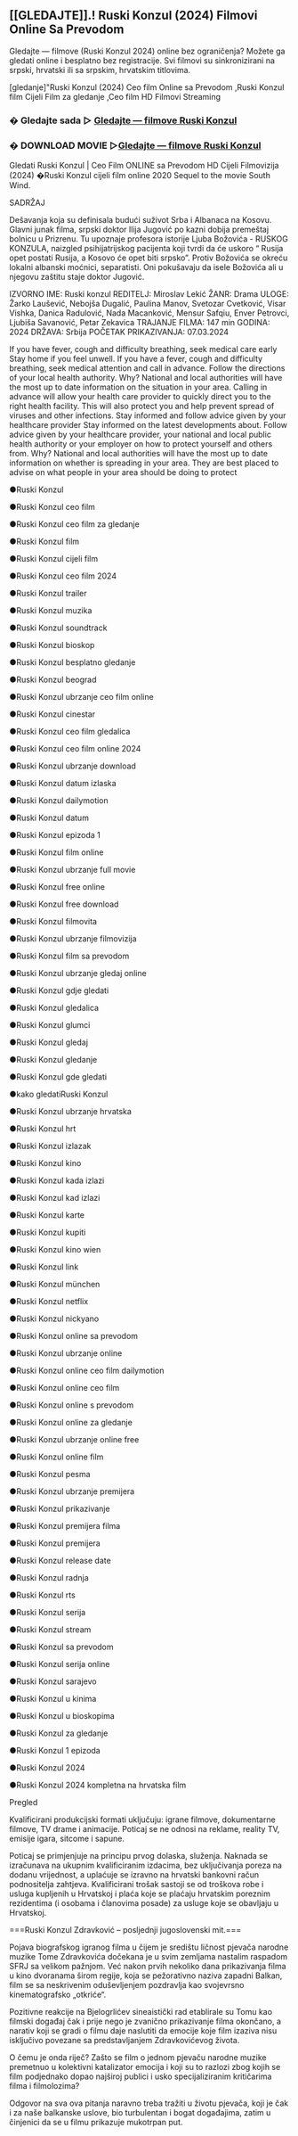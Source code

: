 ## [[GLEDAJTE]].! Ruski Konzul (2024) Filmovi Online Sa Prevodom

Gledajte ― filmove (Ruski Konzul 2024) online bez ograničenja? Možete ga gledati online i besplatno bez registracije. Svi filmovi su sinkronizirani na srpski, hrvatski ili sa srpskim, hrvatskim titlovima.

[gledanje]"Ruski Konzul (2024) Ceo film Online sa Prevodom ,Ruski Konzul film Cijeli Film za gledanje ,Ceo film HD Filmovi Streaming

### **� Gledajte sada ▷ [Gledajte ― filmove Ruski Konzul](https://cutt.ly/Jw0jXKww)**

### **� DOWNLOAD MOVIE ▷[Gledajte ― filmove Ruski Konzul](https://cutt.ly/Jw0jXKww)**

Gledati Ruski Konzul | Ceo Film ONLINE sa Prevodom HD Cijeli Filmovizija (2024)
�Ruski Konzul cijeli film online 2020 Sequel to the movie South Wind.

SADRŽAJ

Dešavanja koja su definisala budući suživot Srba i Albanaca na Kosovu. Glavni junak filma, srpski doktor Ilija Jugović po kazni dobija premeštaj bolnicu u Prizrenu. Tu upoznaje profesora istorije Ljuba Božovića - RUSKOG KONZULA, naizgled psihijatrijskog pacijenta koji tvrdi da će uskoro “ Rusija opet postati Rusija, a Kosovo će opet biti srpsko”. Protiv Božovića se okreću lokalni albanski moćnici, separatisti. Oni pokušavaju da isele Božovića ali u njegovu zaštitu staje doktor Jugović.

IZVORNO IME: Ruski konzul
REDITELJ: Miroslav Lekić
ŽANR: Drama
ULOGE:	Žarko Laušević, Nebojša Dugalić, Paulina Manov, Svetozar Cvetković, Visar Vishka, Danica Radulović, Nada Macanković, Mensur Safqiu, Enver Petrovci, Ljubiša Savanović, Petar Zekavica
TRAJANJE FILMA:	147 min
GODINA:	2024
DRŽAVA:	Srbija
POČETAK PRIKAZIVANJA: 07.03.2024

If you have fever, cough and difficulty breathing, seek medical care early
Stay home if you feel unwell. If you have a fever, cough and difficulty breathing, seek medical attention and call in advance. Follow the directions of your local health authority.
Why? National and local authorities will have the most up to date information on the situation in your area. Calling in advance will allow your health care provider to quickly direct you to the right health facility. This will also protect you and help prevent spread of viruses and other infections.
Stay informed and follow advice given by your healthcare provider
Stay informed on the latest developments about.
Follow advice given by your healthcare provider, your national and local public health authority or your employer on how to protect yourself and others from.
Why? National and local authorities will have the most up to date information on whether is spreading in your area. They are best placed to advise on what people in your area should be doing to protect

●Ruski Konzul

●Ruski Konzul ceo film

●Ruski Konzul ceo film za gledanje

●Ruski Konzul film

●Ruski Konzul cijeli film

●Ruski Konzul ceo film 2024

●Ruski Konzul trailer

●Ruski Konzul muzika

●Ruski Konzul soundtrack

●Ruski Konzul bioskop

●Ruski Konzul besplatno gledanje

●Ruski Konzul beograd

●Ruski Konzul ubrzanje ceo film online

●Ruski Konzul cinestar

●Ruski Konzul ceo film gledalica

●Ruski Konzul ceo film online 2024

●Ruski Konzul ubrzanje download

●Ruski Konzul datum izlaska

●Ruski Konzul dailymotion

●Ruski Konzul datum

●Ruski Konzul epizoda 1

●Ruski Konzul film online

●Ruski Konzul ubrzanje full movie

●Ruski Konzul free online

●Ruski Konzul free download

●Ruski Konzul filmovita

●Ruski Konzul ubrzanje filmovizija

●Ruski Konzul film sa prevodom

●Ruski Konzul ubrzanje gledaj online

●Ruski Konzul gdje gledati

●Ruski Konzul gledalica

●Ruski Konzul glumci

●Ruski Konzul gledaj

●Ruski Konzul gledanje

●Ruski Konzul gde gledati

●kako gledatiRuski Konzul

●Ruski Konzul ubrzanje hrvatska

●Ruski Konzul hrt

●Ruski Konzul izlazak

●Ruski Konzul kino

●Ruski Konzul kada izlazi

●Ruski Konzul kad izlazi

●Ruski Konzul karte

●Ruski Konzul kupiti

●Ruski Konzul kino wien

●Ruski Konzul link

●Ruski Konzul münchen

●Ruski Konzul netflix

●Ruski Konzul nickyano

●Ruski Konzul online sa prevodom

●Ruski Konzul ubrzanje online

●Ruski Konzul online ceo film dailymotion

●Ruski Konzul online ceo film

●Ruski Konzul online s prevodom

●Ruski Konzul online za gledanje

●Ruski Konzul ubrzanje online free

●Ruski Konzul online film

●Ruski Konzul pesma

●Ruski Konzul ubrzanje premijera

●Ruski Konzul prikazivanje

●Ruski Konzul premijera filma

●Ruski Konzul premijera

●Ruski Konzul release date

●Ruski Konzul radnja

●Ruski Konzul rts

●Ruski Konzul serija

●Ruski Konzul stream

●Ruski Konzul sa prevodom

●Ruski Konzul serija online

●Ruski Konzul sarajevo

●Ruski Konzul u kinima

●Ruski Konzul u bioskopima

●Ruski Konzul za gledanje

●Ruski Konzul 1 epizoda

●Ruski Konzul 2024

●Ruski Konzul 2024 kompletna na hrvatska film

Pregled

Kvalificirani produkcijski formati uključuju: igrane filmove, dokumentarne filmove, TV drame i animacije. Poticaj se ne odnosi na reklame, reality TV, emisije igara, sitcome i sapune.

Poticaj se primjenjuje na principu prvog dolaska, služenja. Naknada se izračunava na ukupnim kvalificiranim izdacima, bez uključivanja poreza na dodanu vrijednost, a uplaćuje se izravno na hrvatski bankovni račun podnositelja zahtjeva. Kvalificirani trošak sastoji se od troškova robe i usluga kupljenih u Hrvatskoj i plaća koje se plaćaju hrvatskim poreznim rezidentima (i osobama i članovima posade) za usluge koje se obavljaju u Hrvatskoj.

===Ruski Konzul Zdravković – posljednji jugoslovenski mit.===

Pojava biografskog igranog filma u čijem je središtu ličnost pjevača narodne muzike Tome Zdravkovića dočekana je u svim zemljama nastalim raspadom SFRJ sa velikom pažnjom. Već nakon prvih nekoliko dana prikazivanja filma u kino dvoranama širom regije, koja se pežorativno naziva zapadni Balkan, film se sa neskrivenim oduševljenjem pozdravlja kao svojevrsno kinematografsko „otkriće“.

Pozitivne reakcije na Bjelogrlićev sineaistički rad etablirale su Tomu kao filmski događaj čak i prije nego je zvanično prikazivanje filma okončano, a narativ koji se gradi o filmu daje naslutiti da emocije koje film izaziva nisu isključivo povezane sa predstavljanjem Zdravkovićevog života.

O čemu je onda riječ? Zašto se film o jednom pjevaču narodne muzike premetnuo u kolektivni katalizator emocija i koji su to razlozi zbog kojih se film podjednako dopao najširoj publici i usko specijaliziranim kritičarima filma i filmolozima?

Odgovor na sva ova pitanja naravno treba tražiti u životu pjevača, koji je čak i za naše balkanske uslove, bio turbulentan i bogat događajima, zatim u činjenici da se u filmu prikazuje mukotrpan put.
